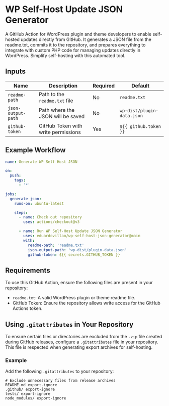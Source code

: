 # WP Self-Host Update JSON Generator

A GitHub Action for WordPress plugin and theme developers to enable self-hosted updates directly from GitHub. It generates a JSON file from the readme.txt, commits it to the repository, and prepares everything to integrate with custom PHP code for managing updates directly in WordPress. Simplify self-hosting with this automated tool.

## Inputs

| Name               | Description                                 | Required | Default                     |
|--------------------|---------------------------------------------|----------|-----------------------------|
| `readme-path`      | Path to the `readme.txt` file               | No       | `readme.txt`                |
| `json-output-path` | Path where the JSON will be saved           | No       | `wp-dist/plugin-data.json`  |
| `github-token`     | GitHub Token with write permissions         | Yes      | `${{ github.token }}`       |

## Example Workflow

```yaml
name: Generate WP Self-Host JSON

on:
  push:
    tags:
      - '*'

jobs:
  generate-json:
    runs-on: ubuntu-latest

    steps:
      - name: Check out repository
        uses: actions/checkout@v3

      - name: Run WP Self-Host Update JSON Generator
        uses: eduardovillao/wp-self-host-json-generator@main
        with:
          readme-path: 'readme.txt'
          json-output-path: 'wp-dist/plugin-data.json'
          github-token: ${{ secrets.GITHUB_TOKEN }}
```

## Requirements

To use this GitHub Action, ensure the following files are present in your repository:

- `readme.txt`: A valid WordPress plugin or theme readme file.
- GitHub Token: Ensure the repository allows write access for the GitHub Actions token.

## Using `.gitattributes` in Your Repository

To ensure certain files or directories are excluded from the `.zip` file created during GitHub releases, configure a `.gitattributes` file in your repository. This file is respected when generating export archives for self-hosting.

### Example

Add the following `.gitattributes` to your repository:

```gitattributes
# Exclude unnecessary files from release archives
README.md export-ignore
.github/ export-ignore
tests/ export-ignore
node_modules/ export-ignore